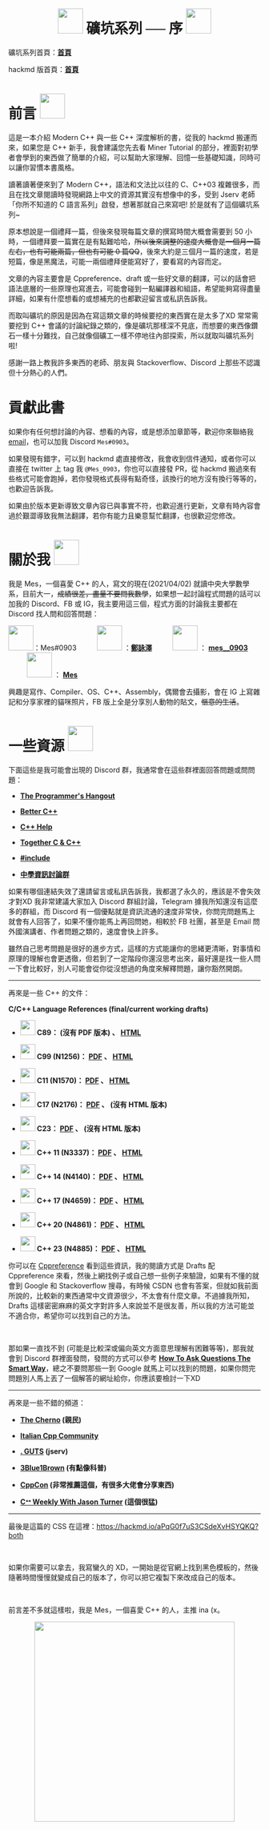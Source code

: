 <h1 class><center><img src = "https://i.imgur.com/thmVmX6.png?w=1000" height = 50> 礦坑系列 ── 序 <img src = "https://i.imgur.com/thmVmX6.png?w=1000" height = 50></center></h1>

礦坑系列首頁：<strong><a href = "https://github.com/Mes0903/Cpp-Miner" class = "redlink">首頁</a></strong>

hackmd 版首頁：<strong><a href = "https://hackmd.io/@Mes/Cpp_Miner/https%3A%2F%2Fhackmd.io%2F%40Mes%2FPreface" class = "redlink">首頁</a></strong>

# <span class = "orange">前言</span> <img src = "https://i.imgur.com/thmVmX6.png?w=930" height = 50>

這是一本介紹 Modern C++ 與一些 C++ 深度解析的書，從我的 hackmd 搬運而來，如果您是 C++ 新手，我會建議您先去看 Miner Tutorial 的部分，裡面對初學者會學到的東西做了簡單的介紹，可以幫助大家理解、回憶一些基礎知識，同時可以讓你習慣本書風格。

讀著讀著便來到了 Modern C++，語法和文法比以往的 C、C++03 複雜很多，而且在找文章閱讀時發現網路上中文的資源其實沒有想像中的多，受到 Jserv 老師「你所不知道的 C 語言系列」啟發，想著那就自己來寫吧! 於是就有了這個礦坑系列~

原本想說是一個禮拜一篇，但後來發現每篇文章的撰寫時間大概會需要到 50 小時，一個禮拜要一篇實在是有點難哈哈，~~所以後來調整的速度大概會是一個月一篇左右，也有可能兩篇，但也有可能 0 篇QQ~~，後來大約是三個月一篇的速度，若是短篇，像是黑魔法，可能一兩個禮拜便能寫好了，要看寫的內容而定。

文章的內容主要會是 Cppreference、draft 或一些好文章的翻譯，可以的話會把語法底層的一些原理也寫進去，可能會碰到一點編譯器和組語，希望能夠寫得盡量詳細，如果有什麼想看的或想補充的也都歡迎留言或私訊告訴我。

而取叫礦坑的原因是因為在寫這類文章的時候要挖的東西實在是太多了XD 常常需要挖到 C++ 會議的討論紀錄之類的，像是礦坑那樣深不見底，而想要的東西像鑽石一樣十分難找，自己就像個礦工一樣不停地往內部探索，所以就取叫礦坑系列啦!

感謝一路上教我許多東西的老師、朋友與 Stackoverflow、Discord 上那些不認識但十分熱心的人們。

# 貢獻此書

如果你有任何想討論的內容、想看的內容，或是想添加章節等，歡迎你來聯絡我 [email](mailto:mes900903@gmail.com)，也可以加我 Discord `Mes#0903`。

如果發現有錯字，可以到 hackmd 處直接修改，我會收到信件通知，或者你可以直接在 twitter 上 tag 我 `@Mes_0903`，你也可以直接發 PR，從 hackmd 搬過來有些格式可能會跑掉，若你發現格式長得有點奇怪，該換行的地方沒有換行等等的，也歡迎告訴我。

如果由於版本更新導致文章內容已與事實不符，也歡迎進行更新，文章有時內容會過於艱澀導致我無法翻譯，若你有能力且樂意幫忙翻譯，也很歡迎您修改。

# <span class = "orange">關於我</span> <img src = "https://i.imgur.com/thmVmX6.png?w=930" height = 50>

我是 Mes，一個喜愛 C++ 的人，寫文的現在(2021/04/02) 就讀中央大學數學系，目前大一，~~成績很差，盡量不要問我數學~~，如果想一起討論程式問題的話可以加我的 Discord、FB 或 IG，我主要用這三個，程式方面的討論我主要都在 Discord 找人問和回答問題：

<img src = "https://i.imgur.com/8VxLB4u.png" height = 50>：Mes#0903 $\quad\quad$ <img src = "https://i.imgur.com/ZhnN1X5.png" height = 50> ：<strong><a href = "https://www.facebook.com/Mes0903/" class = "wheatlink">鄭詠澤</a></strong> $\quad\quad$ <img src = "https://i.imgur.com/u58NApS.png" height = 50> ： <strong><a href = "https://l.facebook.com/l.php?u=https%3A%2F%2Fwww.instagram.com%2Fmes__0903%2F%3Ffbclid%3DIwAR1iQsB_Ut0plLcoX-23ElqMMhco5Rago-OQt1sm_mXf1TXfrACATwDzc9Y&h=AT2N8fONSla4y7H3oQyKVjSt5nbKOQIJlkoamDlDLoRvRNrRkmjsqyUbxkOrpsedsfd3ZMWq3a-4Rrw2-MVSJS1NtrnusXXX9ZIBCcVxKS2Lf6VefzlVrBr7ZKlwf63e79Ankw" class = "wheatlink">mes__0903</a></strong> $\quad\quad$ <img src = "https://i.imgur.com/CENNQ24.png" height = 50> ： <strong><a href = "https://www.youtube.com/channel/UCT3MbveOznWLlxNIdLUUOhg" class = "wheatlink">Mes</a></strong>

興趣是寫作、Compiler、OS、C++、Assembly，偶爾會去攝影，會在 IG 上寫雜記和分享家裡的貓咪照片，FB 版上全是分享別人動物的貼文，~~愜意的生活~~。

# <span class = "orange">一些資源</span> <img src = "https://i.imgur.com/thmVmX6.png?w=930" height = 50>

下面這些是我可能會出現的 Discord 群，我通常會在這些群裡面回答問題或問問題：

+ <strong><a href = "https://discord.gg/programming" class = "wheatlink">The Programmer's Hangout</a></strong>

+ <strong><a href = "https://discord.gg/nRafgDK8fB" class = "wheatlink">Better C++</a></strong>

+ <strong><a href = "https://discord.gg/J5hBe8F" class = "wheatlink">C++ Help</a></strong>

+ <strong><a href = "https://discord.gg/7zfsaTnpbT" class = "wheatlink">Together C & C++</a></strong>

+ <strong><a href = "https://discord.gg/ZPErMGW" class = "wheatlink">#include</a></strong>

+ <strong><a href = "https://discord.gg/ypvyFDugM8" class = "wheatlink">中學資訊討論群</a></strong>

如果有哪個連結失效了還請留言或私訊告訴我，我都選了永久的，應該是不會失效才對XD 我非常建議大家加入 Discord 群組討論，Telegram 據我所知還沒有這麼多的群組，而 Discord 有一個優點就是資訊流通的速度非常快，你問完問題馬上就會有人回答了，如果不懂你能馬上再回問她，相較於 FB 社團，甚至是 Email 問外國演講者、作者問題之類的，速度會快上許多。

雖然自己思考問題是很好的進步方式，這樣的方式能讓你的思緒更清晰，對事情和原理的理解也會更透徹，但若到了一定階段你還沒思考出來，最好還是找一些人問一下會比較好，別人可能會從你從沒想過的角度來解釋問題，讓你豁然開朗。

---

再來是一些 C++ 的文件：

<strong>

<span class = "burlywood">C/C++ Language References (final/current working drafts)</span>

+ <img src = "https://i.imgur.com/g7fxJnW.png" height = 30>  C89： (沒有 PDF 版本) 、 <a href = "http://port70.net/~nsz/c/c89/c89-draft.html" class = "wheatlink">HTML</a>

+ <img src = "https://i.imgur.com/g7fxJnW.png" height = 30> C99 (N1256)： <a href = "http://port70.net/~nsz/c/c99/n1256.pdf" class = "wheatlink">PDF</a> 、 <a href = "http://port70.net/~nsz/c/c99/n1256.html" class = "wheatlink">HTML</a>

+ <img src = "https://i.imgur.com/g7fxJnW.png" height = 30> C11 (N1570)： <a href = "http://port70.net/~nsz/c/c11/n1570.pdf" class = "wheatlink">PDF</a> 、 <a href = "http://port70.net/~nsz/c/c11/n1570.html" class = "wheatlink">HTML</a>

+ <img src = "https://i.imgur.com/g7fxJnW.png" height = 30> C17 (N2176)： <a href = "https://files.lhmouse.com/standards/ISO%20C%20N2176.pdf" class = "wheatlink">PDF</a> 、 (沒有 HTML 版本)

+ <img src = "https://i.imgur.com/g7fxJnW.png" height = 30> C23： <a href = "http://www.open-std.org/jtc1/sc22/wg14/www/docs/n2596.pdf" class = "wheatlink">PDF</a> 、 (沒有 HTML 版本)

+ <img src = "https://i.imgur.com/OUNNxrC.png" height = 30> C++ 11 (N3337)： <a href = "http://open-std.org/jtc1/sc22/wg21/docs/papers/2012/n3337.pdf" class = "wheatlink">PDF</a> 、 <a href = "https://timsong-cpp.github.io/cppwp/n3337/" class = "wheatlink">HTML</a>

+ <img src = "https://i.imgur.com/OUNNxrC.png" height = 30> C++ 14 (N4140)： <a href = "https://timsong-cpp.github.io/cppwp/n4140/draft.pdf" class = "wheatlink">PDF</a> 、 <a href = "https://timsong-cpp.github.io/cppwp/n4140/" class = "wheatlink">HTML</a>

+ <img src = "https://i.imgur.com/OUNNxrC.png" height = 30> C++ 17 (N4659)： <a href = "http://open-std.org/jtc1/sc22/wg21/docs/papers/2017/n4659.pdf" class = "wheatlink">PDF</a> 、 <a href = "https://timsong-cpp.github.io/cppwp/n4659/" class = "wheatlink">HTML</a>

+ <img src = "https://i.imgur.com/OUNNxrC.png" height = 30> C++ 20 (N4861)： <a href = "http://open-std.org/jtc1/sc22/wg21/docs/papers/2020/n4861.pdf" class = "wheatlink">PDF</a> 、 <a href = "https://timsong-cpp.github.io/cppwp/n4861/" class = "wheatlink">HTML</a>

+ <img src = "https://i.imgur.com/OUNNxrC.png" height = 30> C++ 23 (N4885)： <a href = "http://open-std.org/JTC1/SC22/WG21/docs/papers/2021/n4885.pdf" class = "wheatlink">PDF</a> 、 <a href = "https://eel.is/c++draft/" class = "wheatlink">HTML</a>

</strong>

你可以在 <a href = "https://en.cppreference.com/w/cpp/links" class = "wheatlink">Cppreference</a> 看到這些資訊，我的閱讀方式是 Drafts 配 Cppreference 來看，然後上網找例子或自己想一些例子來驗證，如果有不懂的就會到 Google 和 Stackoverflow 搜尋，有時候 CSDN 也會有答案，但就如我前面所說的，比較新的東西通常中文資源很少，不太會有什麼文章。不過據我所知，Drafts 這樣密密麻麻的英文字對許多人來說並不是很友善，所以我的方法可能並不適合你，希望你可以找到自己的方法。

<br>

那如果一直找不到 (可能是比較深或偏向英文方面意思理解有困難等等)，那我就會到 Discord 群裡面發問，發問的方式可以參考 <strong><a href = "https://github.com/ryanhanwu/How-To-Ask-Questions-The-Smart-Way" class = "wheatlink">How To Ask Questions The Smart Way</a></strong>，總之不要問那些一到 Google 就馬上可以找到的問題，如果你問完問題別人馬上丟了一個解答的網址給你，你應該要檢討一下XD 

---

再來是一些不錯的頻道：

<strong>

+ <a href = "https://www.youtube.com/channel/UCQ-W1KE9EYfdxhL6S4twUNw" class = "wheatlink">The Cherno</a> (親民)

+ <a href = "https://www.youtube.com/channel/UCNge3iECU0XKjshac_hdejw" class = "wheatlink">Italian Cpp Community</a>

+ <a href = "https://www.youtube.com/channel/UCIm-u7l65hp5jboSJrB7U5w" class = "wheatlink">. GUTS</a> (jserv)

+ <a href = "https://www.youtube.com/channel/UCYO_jab_esuFRV4b17AJtAw" class = "wheatlink">3Blue1Brown</a> (有點像科普)

+ <a href = "https://www.youtube.com/user/CppCon/videos" class = "wheatlink">CppCon</a> (非常推薦這個，有很多大佬會分享東西)

+ <a href = "https://www.youtube.com/channel/UCxHAlbZQNFU2LgEtiqd2Maw" class = "wheatlink">Cᐩᐩ Weekly With Jason Turner</a> (這個很猛)

</strong>

---

最後是這篇的 CSS 在這裡：https://hackmd.io/aPqG0f7uS3CSdeXvHSYQKQ?both

<br>

如果你需要可以拿去，我寫蠻久的 XD，一開始是從官網上找到黑色模板的，然後隨著時間慢慢就變成自己的版本了，你可以把它複製下來改成自己的版本。

<br>

前言差不多就這樣啦，我是 Mes，一個喜愛 C++ 的人，主推 ina (x。

<center><img src = "https://i.imgur.com/SLfT4YJ.png" height = 400></center>
